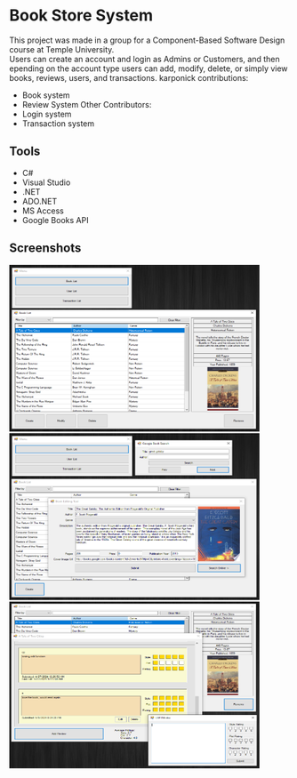 # Book Store System

This project was made in a group for a Component-Based Software Design course at Temple University.  
Users can create an account and login as Admins or Customers, and then epending on the account type users can add, modify, delete, or simply view books, reviews, users, and transactions.
karponick contributions:  
- Book system
- Review System
Other Contributors:
- Login system
- Transaction system

## Tools
- C#
- Visual Studio
- .NET
- ADO.NET
- MS Access
- Google Books API

## Screenshots
<img src="Screenshots/01.PNG" width="450" height="300" /> <img src="Screenshots/02.PNG" width="450" height="300" /> 
<img src="Screenshots/03.PNG" width="450" height="300" />
